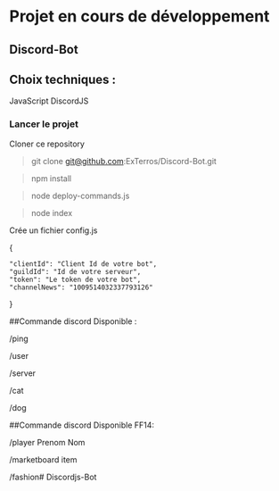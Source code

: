 ﻿# Projet en cours de développement
## Discord-Bot

## Choix techniques :
JavaScript
DiscordJS

### Lancer le projet
Cloner ce repository
> git clone git@github.com:ExTerros/Discord-Bot.git

> npm install

> node deploy-commands.js

> node index

Crée un fichier config.js

{

	"clientId": "Client Id de votre bot",
	"guildId": "Id de votre serveur",
	"token": "Le token de votre bot",
    "channelNews": "1009514032337793126"
}

##Commande discord Disponible :

/ping

/user

/server

/cat

/dog 

##Commande discord Disponible FF14:

/player Prenom	Nom

/marketboard item

/fashion#   D i s c o r d j s - B o t  
 